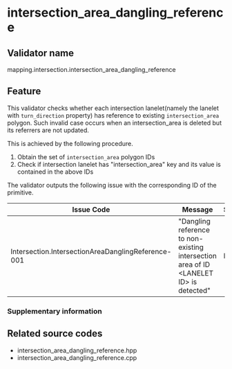 # intersection_area_dangling_reference

## Validator name

mapping.intersection.intersection_area_dangling_reference

## Feature

This validator checks whether each intersection lanelet(namely the lanelet with `turn_direction` property) has reference to existing `intersection_area` polygon. Such invalid case occurs when an intersection_area is deleted but its referrers are not updated.

This is achieved by the following procedure.

1. Obtain the set of `intersection_area` polygon IDs
2. Check if intersection lanelet has "intersection_area" key and its value is contained in the above IDs

The validator outputs the following issue with the corresponding ID of the primitive.

| Issue Code                                         | Message                                                                                 | Severity | Primitive | Description                                                                        | Approach                                                             |
| -------------------------------------------------- | --------------------------------------------------------------------------------------- | -------- | --------- | ---------------------------------------------------------------------------------- | -------------------------------------------------------------------- |
| Intersection.IntersectionAreaDanglingReference-001 | "Dangling reference to non-existing intersection area of ID \<LANELET ID\> is detected" | Error    | Lanelet   | Lookup to `intersection_area` from the reporeted lanelet will cause runtime error. | Go to the reported lanelet and delete "intersection_area" key entry. |

### Supplementary information

## Related source codes

- intersection_area_dangling_reference.hpp
- intersection_area_dangling_reference.cpp
